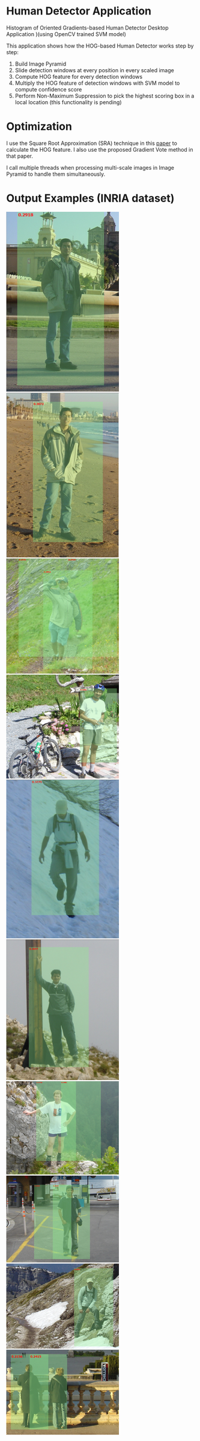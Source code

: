 # Human Detector Application

Histogram of Oriented Gradients-based Human Detector Desktop Application )(using OpenCV trained SVM model)

This application shows how the HOG-based Human Detector works step by step:

1. Build Image Pyramid
2. Slide detection windows at every position in every scaled image
3. Compute HOG feature for every detection windows
4. Multiply the HOG feature of detection windows with SVM model to compute confidence score
5. Perform Non-Maximum Suppression to pick the highest scoring box in a local location (this functionality is pending)

# Optimization

I use the Square Root Approximation (SRA) technique in this [paper](https://ieeexplore.ieee.org/abstract/document/6648678) to calculate the HOG feature. I also use the proposed Gradient Vote method in that paper.

I call multiple threads when processing multi-scale images in Image Pyramid to handle them simultaneously.

# Output Examples (INRIA dataset)

<img src="https://github.com/dao-duc-tung/Human-Detector-App/raw/master/media/2.PNG" alt="drawing" width="300"/>

<img src="https://github.com/dao-duc-tung/Human-Detector-App/raw/master/media/1.PNG" alt="drawing" width="300"/>

<img src="https://github.com/dao-duc-tung/Human-Detector-App/raw/master/media/8.PNG" alt="drawing" width="300"/>

<img src="https://github.com/dao-duc-tung/Human-Detector-App/raw/master/media/10.PNG" alt="drawing" width="300"/>

<img src="https://github.com/dao-duc-tung/Human-Detector-App/raw/master/media/4.PNG" alt="drawing" width="300"/>

<img src="https://github.com/dao-duc-tung/Human-Detector-App/raw/master/media/7.PNG" alt="drawing" width="300"/>

<img src="https://github.com/dao-duc-tung/Human-Detector-App/raw/master/media/6.PNG" alt="drawing" width="300"/>

<img src="https://github.com/dao-duc-tung/Human-Detector-App/raw/master/media/9.PNG" alt="drawing" width="300"/>

<img src="https://github.com/dao-duc-tung/Human-Detector-App/raw/master/media/5.PNG" alt="drawing" width="300"/>

<img src="https://github.com/dao-duc-tung/Human-Detector-App/raw/master/media/3.PNG" alt="drawing" width="300"/>

